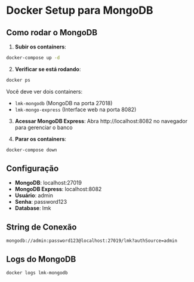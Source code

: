 # Docker Setup para MongoDB

## Como rodar o MongoDB

1. **Subir os containers**:
```bash
docker-compose up -d
```

2. **Verificar se está rodando**:
```bash
docker ps
```

Você deve ver dois containers:
- `lmk-mongodb` (MongoDB na porta 27018)
- `lmk-mongo-express` (Interface web na porta 8082)

3. **Acessar MongoDB Express**:
Abra http://localhost:8082 no navegador para gerenciar o banco

4. **Parar os containers**:
```bash
docker-compose down
```

## Configuração

- **MongoDB**: localhost:27019
- **MongoDB Express**: localhost:8082
- **Usuário**: admin
- **Senha**: password123
- **Database**: lmk

## String de Conexão

```
mongodb://admin:password123@localhost:27019/lmk?authSource=admin
```

## Logs do MongoDB

```bash
docker logs lmk-mongodb
```